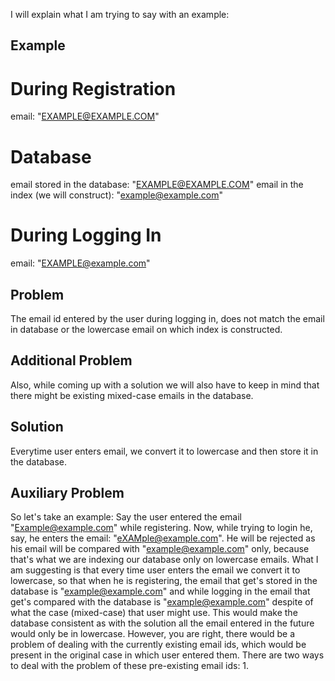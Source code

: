 I will explain what I am trying to say with an example:

## Example
# During Registration
email: "EXAMPLE@EXAMPLE.COM"

# Database
email stored in the database: "EXAMPLE@EXAMPLE.COM"
email in the index (we will construct): "example@example.com"

# During Logging In
email: "EXAMPLE@example.com"

## Problem
The email id entered by the user during logging in, does not match the email in database or the lowercase email on which index is constructed.

## Additional Problem
Also, while coming up with a solution we will also have to keep in mind that there might be existing mixed-case emails in the database.

## Solution
Everytime user enters email, we convert it to lowercase and then store it in the database.

## Auxiliary Problem

So let's take an example:
Say the user entered the email "Example@example.com" while registering.
Now, while trying to login he, say, he enters the email: "eXAMple@example.com". He will be rejected as his email will be compared with "example@example.com" only, because that's what we are indexing our database only on lowercase emails.
What I am suggesting is that every time user enters the email we convert it to lowercase, so that when he is registering, the email that get's stored in the database is "example@example.com" and while logging in the email that get's compared with the database is "example@example.com" despite of what the case (mixed-case) that user might use.
This would make the database consistent as with the solution all the email entered in the future would only be in lowercase. However, you are right, there would be a problem of dealing with the currently existing email ids, which would be present in the original case in which user entered them. There are two ways to deal with the problem of these pre-existing email ids:
1. 